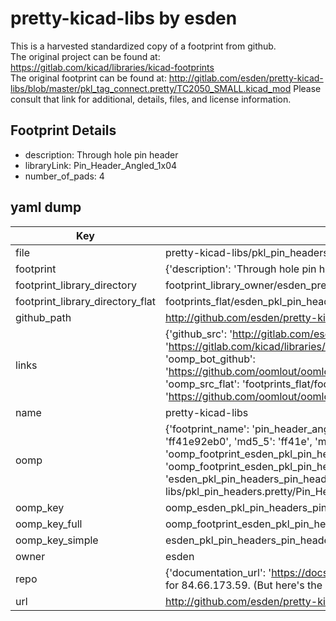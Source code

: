 # pretty-kicad-libs by esden  
This is a harvested standardized copy of a footprint from github.  
The original project can be found at:  
https://gitlab.com/kicad/libraries/kicad-footprints  
The original footprint can be found at:
http://gitlab.com/esden/pretty-kicad-libs/blob/master/pkl_tag_connect.pretty/TC2050_SMALL.kicad_mod
Please consult that link for additional, details, files, and license information.  
## Footprint Details
* description: Through hole pin header  
* libraryLink: Pin_Header_Angled_1x04  
* number_of_pads: 4  
## yaml dump  
| Key | Value |  
| --- | --- |  
| file | pretty-kicad-libs/pkl_pin_headers.pretty/Pin_Header_Angled_1x04.kicad_mod |  
| footprint | {'description': 'Through hole pin header', 'libraryLink': 'Pin_Header_Angled_1x04', 'number_of_pads': 4} |  
| footprint_library_directory | footprint_library_owner/esden_pretty-kicad-libs |  
| footprint_library_directory_flat | footprints_flat/esden_pkl_pin_headers_pin_header_angled_1x04/working |  
| github_path | http://github.com/esden/pretty-kicad-libs/blob/master/pkl_pin_headers.pretty/Pin_Header_Angled_1x04.kicad_mod |  
| links | {'github_src': 'http://gitlab.com/esden/pretty-kicad-libs/blob/master/pkl_tag_connect.pretty/TC2050_SMALL.kicad_mod', 'github_src_repo': 'https://gitlab.com/kicad/libraries/kicad-footprints', 'oomp_bot': 'footprints/esden_pkl_pin_headers_pin_header_angled_1x04/working', 'oomp_bot_github': 'https://github.com/oomlout/oomlout_oomp_footprint_bot/tree/main/footprints/esden_pkl_pin_headers_pin_header_angled_1x04/working', 'oomp_src_flat': 'footprints_flat/footprints_flat/esden_pkl_pin_headers_pin_header_angled_1x04/working', 'oomp_src_flat_github': 'https://github.com/oomlout/oomlout_oomp_footprint_src/tree/main/footprints_flat/esden_pkl_pin_headers_pin_header_angled_1x04/working'} |  
| name | pretty-kicad-libs |  
| oomp | {'footprint_name': 'pin_header_angled_1x04', 'library_name': 'pkl_pin_headers', 'md5': 'ff41e92eb0b5c3642a0f36c46cc8e2da', 'md5_10': 'ff41e92eb0', 'md5_5': 'ff41e', 'md5_6': 'ff41e9', 'oomp_key': 'oomp_esden_pkl_pin_headers_pin_header_angled_1x04', 'oomp_key_extra': 'oomp_footprint_esden_pkl_pin_headers_pin_header_angled_1x04', 'oomp_key_full': 'oomp_footprint_esden_pkl_pin_headers_pin_header_angled_1x04_ff41e9', 'oomp_key_simple': 'esden_pkl_pin_headers_pin_header_angled_1x04', 'original_filename': 'pretty-kicad-libs/pkl_pin_headers.pretty/Pin_Header_Angled_1x04.kicad_mod', 'owner_name': 'esden'} |  
| oomp_key | oomp_esden_pkl_pin_headers_pin_header_angled_1x04 |  
| oomp_key_full | oomp_footprint_esden_pkl_pin_headers_pin_header_angled_1x04 |  
| oomp_key_simple | esden_pkl_pin_headers_pin_header_angled_1x04 |  
| owner | esden |  
| repo | {'documentation_url': 'https://docs.github.com/rest/overview/resources-in-the-rest-api#rate-limiting', 'message': "API rate limit exceeded for 84.66.173.59. (But here's the good news: Authenticated requests get a higher rate limit. Check out the documentation for more details.)"} |  
| url | http://github.com/esden/pretty-kicad-libs |  

